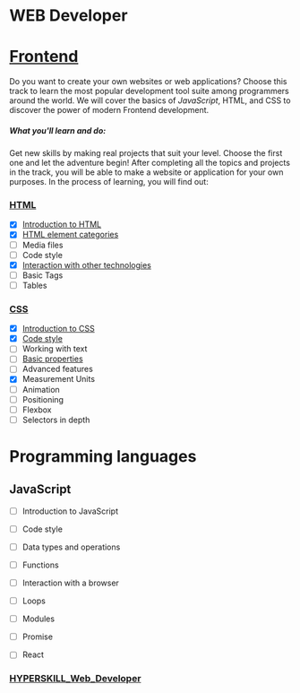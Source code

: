 # WEB Developer

# [Frontend](https://github.com/kakanew/HYPERSKILL_Web_Developer/tree/master/PROBLEMS_Frontend)

Do you want to create your own websites or web applications? Choose this track to learn the most popular development tool suite among programmers around the world. We will cover the basics of *JavaScript*, HTML, and CSS to discover the power of modern Frontend development.

##### What you'll learn and do:

Get new skills by making real projects that suit your level. Choose the first one and let the adventure begin! After completing all the topics and projects in the track, you will be able to make a website or application for your own purposes. In the process of learning, you will find out:

### [HTML](https://github.com/kakanew/HYPERSKILL_Web_Developer/tree/master/PROBLEMS_Frontend/HTML)

- [x] [Introduction to HTML](https://github.com/kakanew/HYPERSKILL_Web_Developer/tree/master/PROBLEMS_Frontend/HTML/Introduction_HTML)
- [x] [HTML element categories](https://github.com/kakanew/HYPERSKILL_Web_Developer/tree/master/PROBLEMS_Frontend/HTML/HTML_element_categories)
- [ ] Media files
- [ ] Code style
- [x] [Interaction with other technologies](https://github.com/kakanew/HYPERSKILL_Web_Developer/tree/master/PROBLEMS_Frontend/HTML/Interaction_with_other_technologies)
- [ ] Basic Tags
- [ ] Tables

### [CSS](https://github.com/kakanew/HYPERSKILL_Web_Developer/tree/master/PROBLEMS_Frontend/CSS)

- [x] [Introduction to CSS](https://github.com/kakanew/HYPERSKILL_Web_Developer/tree/master/PROBLEMS_Frontend/CSS/Introduction_CSS)
- [x] [Code style](https://github.com/kakanew/HYPERSKILL_Web_Developer/tree/master/PROBLEMS_Frontend/CSS/Code_style)
- [ ] Working with text
- [ ] [Basic properties](https://github.com/kakanew/HYPERSKILL_Web_Developer/tree/master/PROBLEMS_Frontend/CSS/Basic_properties)
- [ ] Advanced features
- [x] Measurement Units
- [ ] Animation
- [ ] Positioning
- [ ] Flexbox
- [ ] Selectors in depth

# Programming languages

## JavaScript

- [ ] Introduction to JavaScript

- [ ] Code style

- [ ] Data types and operations

- [ ] Functions

- [ ] Interaction with a browser

- [ ] Loops

- [ ] Modules

- [ ] Promise

- [ ] React


### [HYPERSKILL_Web_Developer](https://github.com/kakanew/HYPERSKILL_Web_Developer)